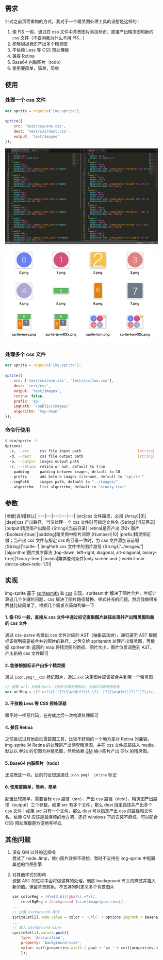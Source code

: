 ## 需求
针对之前页面重构的方式，我对于一个精灵图处理工具的设想是这样的：

1. 像 FIS 一般，通过在 css 文件中背景图片添加标识，直接产出精灵图和新的 css 文件（不要问我为什么不用 FIS...）
1. 能够根据标识产出多个精灵图
1. 不依赖 Less 等 CSS 预处理器
1. 兼容 Retina
1. Base64 内联图片（todo）
1. 使用要简单，简单，简单

<!-- more -->

## 使用
### 处理一个 css 文件

``` javascript
var sprite = require('img-sprite');

sprite({
	src: 'test/css/one.css',
	dest: 'test/css/dest.css',
	output: 'test/images'
});
```
![css 文件](https://github.com/cupools/img-sprite/blob/master/docs/00.png)

![精灵图](https://github.com/cupools/img-sprite/blob/master/docs/01.png)

### 处理多个 css 文件

``` javascript
var sprite = require('img-sprite');

sprite({
	src: ['test/css/one.css', 'test/css/two.css'],
	dest: 'test/css',
	output: 'test/images',
	retina: false,
	prefix: 'sp-',
	imgPath: '/public/images/'
	algorithm: 'top-down'
});
```
### 命令行使用
``` bash
$ bin/sprite -h
Options:
  -s, --src     css file input path                          [string] [required]
  -d, --dest    css file output path                         [string] [required]
  -o, --output  images output path                                      [string]
  -r, --retina  retina or not, default to true         				   [boolean]
  --padding     padding between images, default to 10                   [string]
  --prefix      add before images filename, default to "sprite-"        [string]
  --imgPath     images path, default to "../images/"                    [string]
  --algorithm   list algorithm, default to "binary-tree"                [string]
```

## 参数
|参数|说明|默认|
|---|---|---|---|---|
|src|css 文件路径，必须 {Array}|无|
|dest|css 产出路径，当仅处理一个 css 文件时可指定文件名 {String}|当前目录|
|output|精灵图产出路径 {String}|当前目录|
|retina|是否产出 @2x 图片 {Boolean}|true|
|padding|精灵图中图片间距 {Number}|10|
|prefix|精灵图前缀；当产出 css 文件与指定 css 的目录一致时，为 css 文件添加该前缀 {String}|'sprite-'|
|imgPath|css 文件中的图片路径 {String}|'../images/'|
|algorithm|图片排序算法 [top-down, left-right, diagonal, alt-diagonal, binary-tree]|'binary-tree'|
|media|媒体查询条件|only screen and (-webkit-min-device-pixel-ratio: 1.5)|




## 实现
img-sprite 基于 [spritesmith](https://github.com/Ensighten/spritesmith) 和 [css](https://github.com/reworkcss/css) 实现。spritesmith 解决了图片合并、坐标计算这几个关键的问题，css 解决了图片路径替换、样式补充的问题。然后我做得东西就比较简单了。根据几个需求点简单列举一下

#### 1. 像 FIS 一般，直接从 css 文件中通过标记提取图片路径处理并产出精灵图和新的 css 文件

通过 css-parse 构建出 css 文件对应的 AST（抽象语法树），递归遍历 AST 根据标识得到需要被合并的图片的路径，之后交给 spritemith 处理产出精灵图，再根据 spritemith 返回的 map 将精灵图的路径、图片大小、图片位置调整到 AST，产出新的 css 文件即可

#### 2. 能够根据标识产出多个精灵图
通过 `icon.png?__xxx` 标记图片，通过 `xxx` 决定图片应该被合并到哪一个精灵图

``` javascript
// 提取 url，分组1为url，分组2为精灵图标记，分组3为精灵图名称
var urlReg = /(?:url\(['"]?([\w\W]+?)(?:\?(__)?([\w\W]+?))?['"]?\))/,

```

#### 3. 不依赖 Less 等 CSS 预处理器
跟平时一样写代码，在完成之后一次构建处理即可

#### 4. 兼容 Retina
之前尝试过其他自动雪碧图工具，比较不舒服的一个地方是对 Retina 的兼容。img-sprite 对 Retina 的处理是产出两套精灵图，并在 css 文件底部插入 media。默认以 @2x 的切图合并精灵图，然后依赖 [GM](http://www.graphicsmagick.org/) 缩小图片产出 @1x 的精灵图。

#### 5. Base64 内联图片（todo）
还没做这一块，目前的设想是通过 `icon.png?__inline` 标记

#### 6. 使用要简单，简单，简单
配置比较简单，需要目标 css 路径（src），产出 css 路径（dest），精灵图产出路径（output）三个参数。如果 src 有多个文件，那么 dest 指定路径并产出多个 css 文件；如果 src 只有一个文件，那么 dest 可以指定产出 css 的路径和文件名。依赖 GM 应该是最麻烦的地方吧，还好 windows 下的安装不麻烦。可以配合 CSS 预处理器更方便地写样式

## 其他问题
1. 没有 GM 以外的选择吗  
    尝试了 node Jimp，缩小图片效果不理想。暂时不支持在 img-sprite 中配置其他的位图引擎
    
1. 对其他样式的影响  
    调整 AST 的过程中会将做这样的处理，删除 background 有关的样式并插入新的值。保留背景颜色，不支持同时定义多个背景图片
    
    ``` javascript
    var colorReg = /#\w{3,6}|rgba?\(.+?\)/,
        resetBgReg = /background-[size|image|position]/,
    ...
    // 设置 background 样式
    spriteSet[i].node.value = color + 'url(' + options.imgPath + basename + ') ' + offsetX + ' ' + offsetY;
    ...
    // 插入 background-size
    spriteSet[i].parent.push({
        type: 'declaration',
        property: 'background-size',
        value: ceil(properties.width / pow) + 'px ' + ceil(properties.height / pow) + 'px'
        });
    ```
